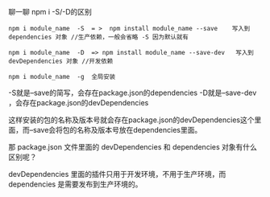 聊一聊 npm i -S/-D的区别

```
npm i module_name  -S  = >  npm install module_name --save    写入到 dependencies 对象 //生产依赖，一般会省略 -S 因为默认就有

npm i module_name  -D  => npm install module_name --save-dev   写入到 devDependencies 对象 //开发依赖

npm i module_name  -g  全局安装

```

-S就是–save的简写，会存在package.json的dependencies
-D就是–save-dev ，会存在package.json的devDependencies

这样安装的包的名称及版本号就会存在package.json的devDependencies这个里面，而–save会将包的名称及版本号放在dependencies里面。



那 package.json 文件里面的 devDependencies 和 dependencies 对象有什么区别呢？

devDependencies 里面的插件只用于开发环境，不用于生产环境，而 dependencies 是需要发布到生产环境的。